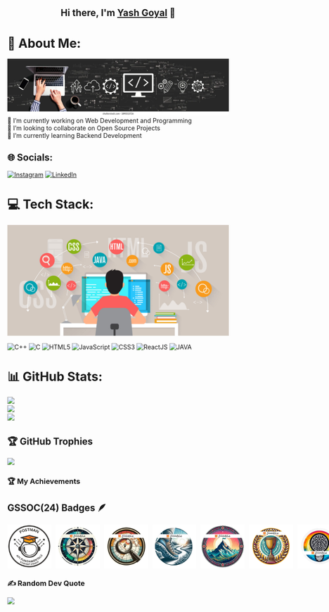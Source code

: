 <h2 align="center">
Hi there, I'm <a href="" target="_blank" rel="noreferrer" >Yash Goyal</a> 👋
</h3>

# 💫 About Me:
<img src="image1.webp">
🔭 I’m currently working on Web Development and Programming<br>👯 I’m looking to collaborate on Open Source Projects<br>🌱 I’m currently learning Backend Development


## 🌐 Socials:
[![Instagram](https://img.shields.io/badge/Instagram-%23E4405F.svg?logo=Instagram&logoColor=white)](https://instagram.com/yashgoyal217) [![LinkedIn](https://img.shields.io/badge/LinkedIn-%230077B5.svg?logo=linkedin&logoColor=white)](https://linkedin.com/in/yash-goyal-linked-in) 

# 💻 Tech Stack:
<img src="image.jpg">

![C++](https://img.shields.io/badge/c++-%2300599C.svg?style=for-the-badge&logo=c%2B%2B&logoColor=white) ![C](https://img.shields.io/badge/c-%2300599C.svg?style=for-the-badge&logo=c&logoColor=white) ![HTML5](https://img.shields.io/badge/html5-%23E34F26.svg?style=for-the-badge&logo=html5&logoColor=white) ![JavaScript](https://img.shields.io/badge/javascript-%23323330.svg?style=for-the-badge&logo=javascript&logoColor=%23F7DF1E) ![CSS3](https://img.shields.io/badge/css3-%231572B6.svg?style=for-the-badge&logo=css3&logoColor=white) ![ReactJS](https://img.shields.io/badge/ReactJS-%23E34F26.svg?style=for-the-badge&logo=React&logoColor=white) ![JAVA](https://img.shields.io/badge/JAVA-%2300599C.svg?style=for-the-badge&logo=java%2B%2B&logoColor=white)
# 📊 GitHub Stats:
![](https://github-readme-stats.vercel.app/api?username=yash28goyal&theme=radical&hide_border=false&include_all_commits=false&count_private=false)<br/>
![](https://github-readme-streak-stats.herokuapp.com/?user=yash28goyal&theme=radical&hide_border=false)<br/>
![](https://github-readme-stats.vercel.app/api/top-langs/?username=yash28goyal&theme=radical&hide_border=false&include_all_commits=false&count_private=false&layout=compact)

## 🏆 GitHub Trophies
![](https://github-profile-trophy.vercel.app/?username=yash28goyal&theme=radical&no-frame=false&no-bg=false&margin-w=4)

### 🏆 My Achievements
## GSSOC(24) Badges 🪶
<div style='display:flex; align-items:center; gap: 10px;' align='center'>
  <img src="https://raw.githubusercontent.com/girlscript/gssoc-website-new/main/public/badges/postman.png" width="100px" height="100px" />
  <img src="https://github.com/girlscript/gssoc-website-new/blob/main/public/badges/1.png" width="100px" height="100px" />
  <img src="https://github.com/girlscript/gssoc-website-new/blob/main/public/badges/2.png" width="100px" height="100px" />
  <img src="https://github.com/girlscript/gssoc-website-new/blob/main/public/badges/3.png" width="100px" height="100px" />
  <img src="https://github.com/girlscript/gssoc-website-new/blob/main/public/badges/4.png" width="100px" height="100px" />
  <img src="https://github.com/girlscript/gssoc-website-new/blob/main/public/badges/5.png" width="100px" height="100px" />
  <img src="https://github.com/girlscript/gssoc-website-new/blob/main/public/badges/6.png" width="100px" height="100px" />
</div>

### ✍️ Random Dev Quote
![](https://quotes-github-readme.vercel.app/api?type=horizontal&theme=radical)
